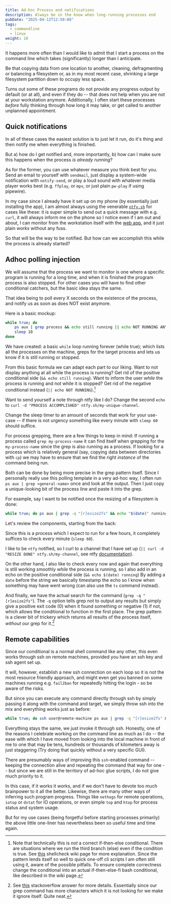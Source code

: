 ```yaml
---
title: Ad-hoc Process end notifications
description: Always be in the know when long-running processes end
pubDate: "2025-04-12T12:50:08"
tags:
  - commandline
  - linux
weight: 10
---
```


It happens more often than I would like to admit that I start a process on the command line which takes (significantly) longer than I anticipate.

Be that copying data from one location to another,
cleaning, defragmenting or balancing a filesystem or,
as in my most recent case, shrinking a large filesystem partition down to occupy less space.

Turns out some of these programs do not provide any progress output by default (or at all),
and even if they do -- that does not help when you are not at your workstation anymore.
Additionally, I often start these processes _before_ fully thinking through how long it may take,
or get called to another unplanned appointment.

## Quick notifications

In all of these cases the easiest solution is to just let it run,
do it's thing and then notify me when everything is finished.

But a) how do I get notified and, more importantly,
b) how can I make sure this happens when the process _is already running_?

As for the former, you can use whatever measure you think best for you.
Send an email to yourself with `sendmail`,
just display a system-wide notification with `notify-send`,
or play a loud sound with whatever media player works best (e.g. `ffplay`, or `mpv`, or just plain `pw-play` if using pipewire).

In my case since I already have it set up on my phone (by essentially just installing the app),
I am almost always using the venerable [`ntfy.sh`](https://ntfy.sh) for cases like these:
it is super simple to send out a quick message with e.g. `curl`,
it will always inform me on the phone so I notice even if I am out and about,
I can monitor from the workstation itself with the [web app](https://ntfy.sh/app),
and it just plain _works_ without any fuss.

So that will be the way to be notified.
But how can we accomplish this while the process is already started?

## Adhoc polling injection

We will assume that the process we want to monitor is one where a specific program is running for a long time,
and when it is finished the program process is also stopped.
For other cases you will have to find other conditional catchers, but the basic idea stays the same.

That idea being to poll every X seconds on the existence of the process,
and notify us as soon as does NOT exist anymore.

Here is a basic mockup:

```bash
while true; do
    ps aux | grep process && echo still running || echo NOT RUNNING ANYMORE
    sleep 10
done
```

We have created: a basic `while` loop running forever (while true);
which lists all the processes on the machine, greps for the target process and lets us know if it is still running or stopped.

From this basic formula we can adapt each part to our liking.
Want to not display anything at all while the process is running? Get rid of the positive conditional side (`&& echo still running`).
Want to inform the user _while_ the process is running and not while it is stopped? Get rid of the negative conditional instead (`|| echo NOT RUNNING`).[^shellcheck-conditional]

[^shellcheck-conditional]:
    Note that technically this is _not_ a correct if-then-else conditional. There are situations where we run the third branch (else) even if the condition is true.
    See [this](https://www.shellcheck.net/wiki/SC2015) shellcheck wiki page for more explanation. Since the pattern lends itself so well to quick one-off cli scripts I am often still using it, aware of the possible pitfalls.
    To ensure complete correctness change the conditional into an actual if-then-else-fi bash conditional, like described in the wiki page.

Want to send yourself a note through ntfy like I do? Change the second `echo` to `curl -d "PROCESS ACCOMPLISHED" ntfy.sh/my-unique-channel`.

Change the sleep timer to an amount of seconds that work for your use-case --
if there is not urgency something like every minute with `sleep 60` should suffice.

For process grepping, there are a few things to keep in mind:
If running a process called `grep my-process-name` it can find itself when grepping for the `my-process-name` since the grep is also running as a process.
If looking for a process which is relatively general (say, copying data between directories with `cp`) we may have to ensure that we find the right _instance_ of the command being run.

Both can be done by being more precise in the grep pattern itself.
Since I personally really use this polling template in a very ad-hoc way,
I often run `ps aux | grep <general-name>` once and look at the output.
Then I just copy a unique-looking bit of the process line and paste it into the grep.

For example, say I want to be notified once the resizing of a filesystem is done:

```bash
while true; do ps aux | grep -q "[r]esize2fs" && echo "$(date)" running || curl -d "RESIZE DONE" ntfy.sh/my-channel sleep 60 done
```

Let's review the components, starting from the back:

Since this is a process which I expect to run for a few hours, it completely suffices to check every minute (`sleep 60`).

I like to be `ntfy` notified, so I curl to a channel that I have set up (`|| curl -d "RESIZE DONE" ntfy.sh/my-channel`, see ntfy [documentation](https://ntfy.sh/docs)).

On the other hand, I also like to check every now and again that everything is still working smoothly _while_ the process is running,
so I also add in an echo on the positive conditional side (`&& echo $(date) running`)
By adding a `date` before the string we basically timestamp the echo so I know when something may have went wrong (can also use the `ts` command instead).

And finally, we have the actual search for the command (`grep -q "[r]esize2fs"`).
The `-q` option tells grep not to output any results but simply give a positive exit code (0) when it found something or negative (1) if not,
which allows the conditional to function in the first place.
The grep pattern is a clever bit of trickery which returns all results of the process itself,
_without_ our grep for it.[^greptrick]

[^greptrick]: See [this](https://unix.stackexchange.com/a/74186) stackoverflow answer for more details. Essentially since our grep command has more characters which it is not looking for we make it ignore itself. Quite neat.

## Remote capabilities

Since our conditional is a normal shell command like any other,
this even works through ssh on remote machines,
provided you have an ssh key and ssh agent set up.

It will, however, establish a new ssh connection on each loop so it is not the most resource friendly approach,
and might even get you banned on some machines running e.g. `fail2ban` for repeatedly hitting the login - so be aware of the risks.

But since you can execute any command directly through ssh by simply passing it along with the command and target, we simply throw ssh into the mix and everything works just as before:

```bash
while true; do ssh user@remote-machine ps aux | grep -q "[r]esize2fs" && echo "$(date)" running || curl -d "RESIZE DONE" ntfy.sh/my-channel sleep 60 done
```

Everything stays the same, we just invoke it through ssh.
Honestly, one of the reasons I celebrate working on the command line as much as I do --
the ease with which I have moved from looking into the local machine in front of me to one that may be tens, hundreds or thousands of kilometers away is just staggering
(Try doing that quickly without a very specific GUI).

There are presumably ways of improving this `ssh`-enabled command --
keeping the connection alive and repeating the command that way for one --
but since we are still in the territory of ad-hoc glue scripts,
I do not give much priority to it.

In this case, if it works it works, and if we don't have to devote too much brainpower to it all the better.
Likewise, there are many other ways of inferring such program progress.
Things like `nethogs` for remote operations,
`iotop` or `dstat` for IO operations,
or even simple `top` and `htop` for process status and system usage.

But for my use cases (being forgetful before starting processes primarily) the above little one-liner has nevertheless been so useful time and time again.
